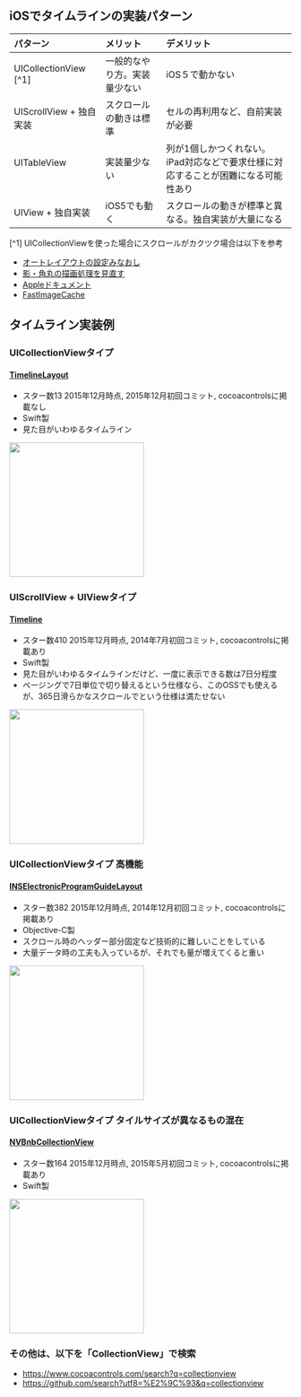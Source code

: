 ## iOSでタイムラインの実装パターン

| パターン                 | メリット                  |  デメリット |
|:------------------------|:------------------------|:---------------------------|
| UICollectionView [^1]   | 一般的なやり方。実装量少ない | iOS５で動かない              |
| UIScrollView + 独自実装  | スクロールの動きは標準      | セルの再利用など、自前実装が必要         |
| UITableView   　　　　　　| 実装量少ない | 列が1個しかつくれない。iPad対応などで要求仕様に対応することが困難になる可能性あり              |
| UIView + 独自実装        | iOS5でも動く              | スクロールの動きが標準と異なる。独自実装が大量になる  |


[^1] UICollectionViewを使った場合にスクロールがカクツク場合は以下を参考

- [オートレイアウトの設定みなおし](http://qiita.com/yuya_presto/items/08b0656f67a59c8c2d03)
- [影・角丸の描画処理を見直す](http://d.hatena.ne.jp/shu223/20121124/1355146393)
- [Appleドキュメント](https://developer.apple.com/jp/documentation/iPhoneAppProgrammingGuide.pdf)
- [FastImageCache](https://github.com/path/FastImageCache)


## タイムライン実装例

### UICollectionViewタイプ

#### [TimelineLayout](https://github.com/seedante/TimelineLayout)
- スター数13 2015年12月時点, 2015年12月初回コミット, cocoacontrolsに掲載なし
- Swift製
- 見た目がいわゆるタイムライン

<img src="https://github.com/seedante/TimelineLayout/blob/master/Timeline-Layout-I-Screenshot.jpg" width="240px">

### UIScrollView + UIViewタイプ
#### [Timeline](https://github.com/edekhayser/Timeline)
- スター数410 2015年12月時点, 2014年7月初回コミット, cocoacontrolsに掲載あり
- Swift製
- 見た目がいわゆるタイムラインだけど、一度に表示できる数は7日分程度
- ページングで7日単位で切り替えるという仕様なら、このOSSでも使えるが、365日滑らかなスクロールでという仕様は満たせない

<img src="https://github.com/edekhayser/Timeline/blob/master/Screenshot.png" width="240px">


### UICollectionViewタイプ 高機能

#### [INSElectronicProgramGuideLayout](https://github.com/inspace-io/INSElectronicProgramGuideLayout)
- スター数382 2015年12月時点, 2014年12月初回コミット, cocoacontrolsに掲載あり
- Objective-C製
- スクロール時のヘッダー部分固定など技術的に難しいことをしている
- 大量データ時の工夫も入っているが、それでも量が増えてくると重い

<img src="https://raw.githubusercontent.com/inspace-io/INSElectronicProgramGuideLayout/master/Screens/screen.png" width="240px">


### UICollectionViewタイプ タイルサイズが異なるもの混在

#### [NVBnbCollectionView](https://github.com/ninjaprox/NVBnbCollectionView)
- スター数164 2015年12月時点, 2015年5月初回コミット, cocoacontrolsに掲載あり
- Swift製

<img src="https://raw.githubusercontent.com/ninjaprox/NVBnbCollectionView/master/Demo-portrait.gif" width="240px">

### その他は、以下を「CollectionView」で検索
- https://www.cocoacontrols.com/search?q=collectionview
- https://github.com/search?utf8=%E2%9C%93&q=collectionview

